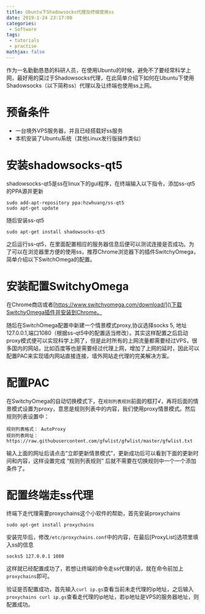 ```yaml
---
title: Ubuntu下Shadowsocks代理及终端使用ss
date: 2019-1-24 23:17:00
categories:
 - Software
tags: 
 - tutorials
 - practise
mathjax: false
---
```


作为一名勤勤恳恳的科研人员，在使用Ubuntu的时候，避免不了要经常科学上网，最好用的莫过于Shadowsocks代理，在此简单介绍下如何在Ubuntu下使用Shadowsocks（以下简称ss）代理以及让终端也使用ss上网。

# 预备条件

- 一台境外VPS服务器，并且已经搭载好ss服务
- 本机安装了Ubuntu系统（其他Linux发行版操作类似）

# 安装shadowsocks-qt5

shadowsocks-qt5是ss在linux下的gui程序，在终端输入以下指令，添加ss-qt5的PPA源并更新

```
sudo add-apt-repository ppa:hzwhuang/ss-qt5
sudo apt-get update
```

随后安装ss-qt5

```
sudo apt-get install shadowsocks-qt5
```

之后运行ss-qt5，在里面配置相应的服务器信息后便可以测试连接是否成功。为了可以在浏览器里方便的使用ss，推荐Chrome浏览器下的插件SwitchyOmega，简单介绍以下SwitchOmega的配置。

# 安装配置SwitchyOmega

在Chrome商店或者[https://www.switchyomega.com/download/]()下载SwitchyOmega插件并安装到Chrome。

随后在SwitchOmega配置中新建一个情景模式proxy,协议选择socks 5, 地址127.0.0.1,端口1080（根据ss-qt5中的配置适当修改）。其实这样配置之后启动proxy模式便可以实现科学上网了，但是此时所有的上网流量都需要经过VPS，很多国内的网站，比如百度等也是需要经过代理上网，增加了上网的延时，因此可以配置PAC来实现墙内网站直接连接，墙外网站走代理的完美解决方案。

# 配置PAC

在SwitchyOmega的自动切换模式下，在`规则列表规则`前面的框打√，再将后面的情景模式设置为proxy，意思是规则列表中的内容，我们使用proxy情景模式。然后规则列表设置中：
```
规则列表格式： AutoProxy 
规则列表网址： https://raw.githubusercontent.com/gfwlist/gfwlist/master/gfwlist.txt
```
输入上面的网址后请点击“立即更新情景模式”，更新成功后可以看到下面的更新时间和内容，这样设置完成 “规则列表规则” 后就不需要在切换规则中一个一个添加条件了。

# 配置终端走ss代理

终端下走代理需要proxychains这个小软件的帮助，首先安装proxychains

```
sudo apt-get install proxychains
```

安装完毕后，修改`/etc/proxychains.conf`中的内容，在最后[ProxyList]选项里填入ss的信息

```
socks5 127.0.0.1 1080
```

这样就已经配置成功了，若想让终端的命令走ss代理的话，就在命令前加上`proxychains`即可。

验证是否配置成功，首先输入`curl ip.gs`查看当前未走代理的ip地址，之后输入`proxychains curl ip.gs`查看走代理的ip地址，若ip地址是VPS的服务器地址，则配置成功。